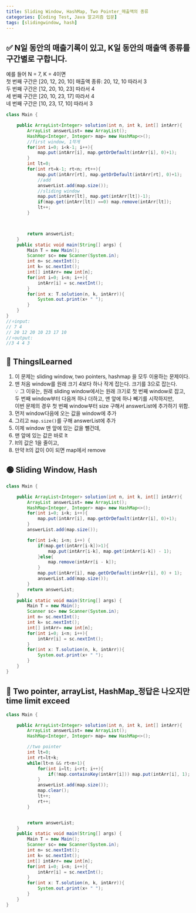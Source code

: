 ```yaml
---
title: Sliding Window, HashMap, Two Pointer_매출액의 종류
categories: [Coding Test, Java 알고리즘 입문]
tags: [slidingwindow, hash]
---
```


## ✅ N일 동안의 매출기록이 있고, K일 동안의 매출액 종류를 구간별로 구합니다.

예를 들어 N = 7, K = 4이면 <br>
첫 번째 구간은 [20, 12, 20, 10] 매출액 종류: 20, 12, 10 따라서 3<br>
두 번째 구간은 [12, 20, 10, 23] 따라서 4<br>
세 번째 구간은 [20, 10, 23, 17] 따라서 4<br>
네 번째 구간은 [10, 23, 17, 10] 따라서 3<br>

```java
class Main {

    public ArrayList<Integer> solution(int n, int k, int[] intArr){
        ArrayList answerList= new ArrayList();
        HashMap<Integer, Integer> map= new HashMap<>();
        //first window, 1작게
        for(int i=0; i<k-1; i++){
            map.put(intArr[i], map.getOrDefault(intArr[i], 0)+1);
        }
        int lt=0;
        for(int rt=k-1; rt<n; rt++){
            map.put(intArr[rt], map.getOrDefault(intArr[rt], 0)+1);
            //add
            answerList.add(map.size());
            //sliding window
            map.put(intArr[lt], map.get(intArr[lt])-1);
            if(map.get(intArr[lt]) ==0) map.remove(intArr[lt]);
            lt++;
        }



        return answerList;
    }
    public static void main(String[] args) {
        Main T = new Main();
        Scanner sc= new Scanner(System.in);
        int n= sc.nextInt();
        int k= sc.nextInt();
        int[] intArr= new int[n];
        for(int i=0; i<n; i++){
            intArr[i] = sc.nextInt();
        }
        for(int x: T.solution(n, k, intArr)){
            System.out.print(x+ " ");
        }
    }
}
//⭐️input:
// 7 4
// 20 12 20 10 23 17 10
//⭐️output:
//3 4 4 3
```

## 🔵 ThingsILearned

1. 이 문제는 sliding window, two pointers, hashmap 을 모두 이용하는 문제이다. <br>
2. 맨 처음 window를 원래 크기 4보다 하나 작게 잡는다. 크기를 3으로 잡는다. <br>
   💡 그 이유는, 원래 sliding window에서는 원래 크기로 첫 번째 window로 잡고, 두 번째 window부터 다음꺼 하나 더하고, 맨 앞에 하나 빼기를 시작하지만, <br>
   이번 문제의 경우 첫 번째 window부터 size 구해서 answerList에 추가하기 위함. <br>
3. 먼저 window다음에 오는 값을 window에 추가<br>
4. 그리고 `map.size()`를 구해 answerList에 추가<br>
5. 이제 window 맨 앞에 있는 값을 뺄건데, <br>
6. 맨 앞에 있는 값은 바로 lt<br>
7. lt의 값은 1을 줄이고, <br>
8. 만약 lt의 값이 0이 되면 map에서 remove<br>

## 🟢 Sliding Window, Hash

```java
class Main {

    public ArrayList<Integer> solution(int n, int k, int[] intArr){
        ArrayList answerList= new ArrayList();
        HashMap<Integer, Integer> map= new HashMap<>();
        for(int i=0; i<k; i++){
            map.put(intArr[i], map.getOrDefault(intArr[i], 0)+1);
        }
        answerList.add(map.size());

        for(int i=k; i<n; i++) {
            if(map.get(intArr[i-k])>1){
                map.put(intArr[i-k], map.get(intArr[i-k]) - 1);
            }else{
                map.remove(intArr[i - k]);
            }
            map.put(intArr[i], map.getOrDefault(intArr[i], 0) + 1);
            answerList.add(map.size());
        }
        return answerList;
    }
    public static void main(String[] args) {
        Main T = new Main();
        Scanner sc= new Scanner(System.in);
        int n= sc.nextInt();
        int k= sc.nextInt();
        int[] intArr= new int[n];
        for(int i=0; i<n; i++){
            intArr[i] = sc.nextInt();
        }
        for(int x: T.solution(n, k, intArr)){
            System.out.print(x+ " ");
        }
    }
}
```

## 🔴 Two pointer, arrayList, HashMap\_정답은 나오지만 time limit exceed

```java
class Main {

    public ArrayList<Integer> solution(int n, int k, int[] intArr){
        ArrayList answerList= new ArrayList();
        HashMap<Integer, Integer> map= new HashMap<>();

        //two pointer
        int lt=0;
        int rt=lt+k;
        while(lt<n && rt<n+1){
            for(int i=lt; i<rt; i++){
                if(!map.containsKey(intArr[i])) map.put(intArr[i], 1);
            }
            answerList.add(map.size());
            map.clear();
            lt++;
            rt++;
        }


        return answerList;
    }
    public static void main(String[] args) {
        Main T = new Main();
        Scanner sc= new Scanner(System.in);
        int n= sc.nextInt();
        int k= sc.nextInt();
        int[] intArr= new int[n];
        for(int i=0; i<n; i++){
            intArr[i] = sc.nextInt();
        }
        for(int x: T.solution(n, k, intArr)){
            System.out.print(x+ " ");
        }
    }
}
```
